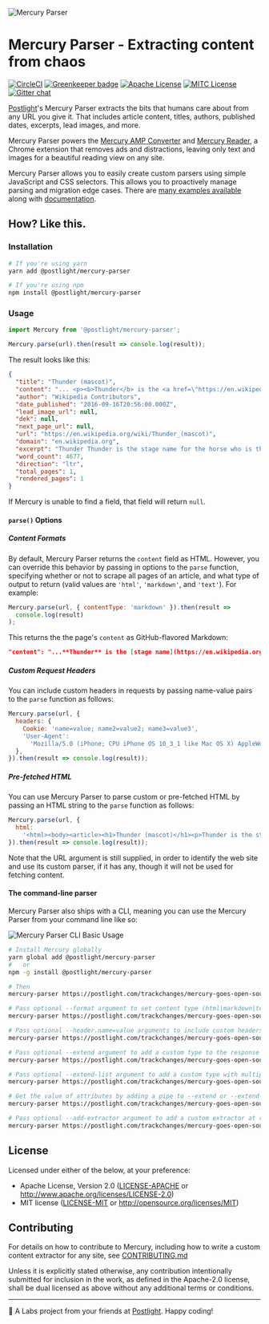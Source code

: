 ![Mercury Parser](https://13c27d41k2ud2vkddp226w55-wpengine.netdna-ssl.com/wp-content/uploads/2018/02/7bacd-16qwcaegges3hkrw70doz4w.png)

# Mercury Parser - Extracting content from chaos

[![CircleCI](https://circleci.com/gh/postlight/mercury-parser.svg?style=svg&circle-token=3026c2b527d3767750e767872d08991aeb4f8f10)](https://circleci.com/gh/postlight/mercury-parser) [![Greenkeeper badge](https://badges.greenkeeper.io/postlight/mercury-parser.svg)](https://greenkeeper.io/) [![Apache License][license-apach-badge]][license-apach] [![MITC License][license-mit-badge]][license-mit]
[![Gitter chat](https://badges.gitter.im/postlight/mercury.png)](https://gitter.im/postlight/mercury)

[license-apach-badge]: https://img.shields.io/badge/License-Apache%202.0-blue.svg?style=flat-square
[license-apach]: https://github.com/postlight/mercury-parser/blob/master/LICENSE-APACHE
[license-mit-badge]: https://img.shields.io/badge/License-MIT%202.0-blue.svg?style=flat-square
[license-mit]: https://github.com/postlight/mercury-parser/blob/master/LICENSE-MIT

[Postlight](https://postlight.com)'s Mercury Parser extracts the bits that humans care about from any URL you give it. That includes article content, titles, authors, published dates, excerpts, lead images, and more.

Mercury Parser powers the [Mercury AMP Converter](https://mercury.postlight.com/amp-converter/) and [Mercury Reader](https://mercury.postlight.com/reader/), a Chrome extension that removes ads and distractions, leaving only text and images for a beautiful reading view on any site.

Mercury Parser allows you to easily create custom parsers using simple JavaScript and CSS selectors. This allows you to proactively manage parsing and migration edge cases. There are [many examples available](https://github.com/postlight/mercury-parser/tree/master/src/extractors/custom) along with [documentation](https://github.com/postlight/mercury-parser/blob/master/src/extractors/custom/README.md).

## How? Like this.

### Installation

```bash
# If you're using yarn
yarn add @postlight/mercury-parser

# If you're using npm
npm install @postlight/mercury-parser
```

### Usage

```javascript
import Mercury from '@postlight/mercury-parser';

Mercury.parse(url).then(result => console.log(result));
```

The result looks like this:

```json
{
  "title": "Thunder (mascot)",
  "content": "... <p><b>Thunder</b> is the <a href=\"https://en.wikipedia.org/wiki/Stage_name\">stage name</a> for the...",
  "author": "Wikipedia Contributors",
  "date_published": "2016-09-16T20:56:00.000Z",
  "lead_image_url": null,
  "dek": null,
  "next_page_url": null,
  "url": "https://en.wikipedia.org/wiki/Thunder_(mascot)",
  "domain": "en.wikipedia.org",
  "excerpt": "Thunder Thunder is the stage name for the horse who is the official live animal mascot for the Denver Broncos",
  "word_count": 4677,
  "direction": "ltr",
  "total_pages": 1,
  "rendered_pages": 1
}
```

If Mercury is unable to find a field, that field will return `null`.

#### `parse()` Options

##### Content Formats

By default, Mercury Parser returns the `content` field as HTML. However, you can override this behavior by passing in options to the `parse` function, specifying whether or not to scrape all pages of an article, and what type of output to return (valid values are `'html'`, `'markdown'`, and `'text'`). For example:

```javascript
Mercury.parse(url, { contentType: 'markdown' }).then(result =>
  console.log(result)
);
```

This returns the the page's `content` as GitHub-flavored Markdown:

```json
"content": "...**Thunder** is the [stage name](https://en.wikipedia.org/wiki/Stage_name) for the..."
```

##### Custom Request Headers

You can include custom headers in requests by passing name-value pairs to the `parse` function as follows:

```javascript
Mercury.parse(url, {
  headers: {
    Cookie: 'name=value; name2=value2; name3=value3',
    'User-Agent':
      'Mozilla/5.0 (iPhone; CPU iPhone OS 10_3_1 like Mac OS X) AppleWebKit/603.1.30 (KHTML, like Gecko) Version/10.0 Mobile/14E304 Safari/602.1',
  },
}).then(result => console.log(result));
```

##### Pre-fetched HTML

You can use Mercury Parser to parse custom or pre-fetched HTML by passing an HTML string to the `parse` function as follows:

```javascript
Mercury.parse(url, {
  html:
    '<html><body><article><h1>Thunder (mascot)</h1><p>Thunder is the stage name for the horse who is the official live animal mascot for the Denver Broncos</p></article></body></html>',
}).then(result => console.log(result));
```

Note that the URL argument is still supplied, in order to identify the web site and use its custom parser, if it has any, though it will not be used for fetching content.

#### The command-line parser

Mercury Parser also ships with a CLI, meaning you can use the Mercury Parser
from your command line like so:

![Mercury Parser CLI Basic Usage](./assets/mercury-basic-usage.gif)

```bash
# Install Mercury globally
yarn global add @postlight/mercury-parser
#   or
npm -g install @postlight/mercury-parser

# Then
mercury-parser https://postlight.com/trackchanges/mercury-goes-open-source

# Pass optional --format argument to set content type (html|markdown|text)
mercury-parser https://postlight.com/trackchanges/mercury-goes-open-source --format=markdown

# Pass optional --header.name=value arguments to include custom headers in the request
mercury-parser https://postlight.com/trackchanges/mercury-goes-open-source --header.Cookie="name=value; name2=value2; name3=value3" --header.User-Agent="Mozilla/5.0 (iPhone; CPU iPhone OS 10_3_1 like Mac OS X) AppleWebKit/603.1.30 (KHTML, like Gecko) Version/10.0 Mobile/14E304 Safari/602.1"

# Pass optional --extend argument to add a custom type to the response
mercury-parser https://postlight.com/trackchanges/mercury-goes-open-source --extend credit="p:last-child em"

# Pass optional --extend-list argument to add a custom type with multiple matches
mercury-parser https://postlight.com/trackchanges/mercury-goes-open-source --extend-list categories=".meta__tags-list a"

# Get the value of attributes by adding a pipe to --extend or --extend-list
mercury-parser https://postlight.com/trackchanges/mercury-goes-open-source --extend-list links=".body a|href"

# Pass optional --add-extractor argument to add a custom extractor at runtime.
mercury-parser https://postlight.com/trackchanges/mercury-goes-open-source --add-extractor ./src/extractors/fixtures/postlight.com/index.js
```

## License

Licensed under either of the below, at your preference:

- Apache License, Version 2.0
  ([LICENSE-APACHE](LICENSE-APACHE) or http://www.apache.org/licenses/LICENSE-2.0)
- MIT license
  ([LICENSE-MIT](LICENSE-MIT) or http://opensource.org/licenses/MIT)

## Contributing

For details on how to contribute to Mercury, including how to write a custom content extractor for any site, see [CONTRIBUTING.md](./CONTRIBUTING.md)

Unless it is explicitly stated otherwise, any contribution intentionally submitted for inclusion in the work, as defined in the Apache-2.0 license, shall be dual licensed as above without any additional terms or conditions.

---

🔬 A Labs project from your friends at [Postlight](https://postlight.com). Happy coding!
